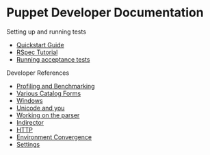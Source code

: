 # Puppet Developer Documentation

Setting up and running tests

* [Quickstart Guide](quickstart.md)
* [RSpec Tutorial](rspec_tutorial.md)
* [Running acceptance tests](../acceptance/README.md)

Developer References

* [Profiling and Benchmarking](profiling.md)
* [Various Catalog Forms](catalogs.md)
* [Windows](windows.md)
* [Unicode and you](unicode.md)
* [Working on the parser](parser_work.md)
* [Indirector](indirector.md)
* [HTTP](http.md)
* [Environment Convergence](environment_convergence.md)
* [Settings](settings.md)
